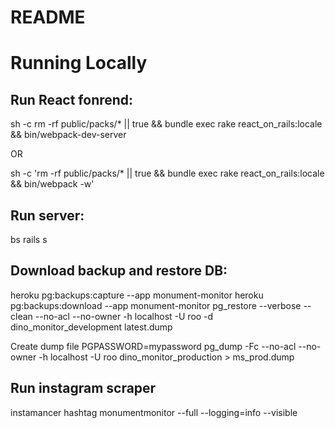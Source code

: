 # README


# Running Locally
## Run React fonrend:
sh -c rm -rf public/packs/* || true && bundle exec rake react_on_rails:locale && bin/webpack-dev-server

OR

sh -c 'rm -rf public/packs/* || true && bundle exec rake react_on_rails:locale && bin/webpack -w'

## Run server:

bs rails s

## Download backup and restore DB:
heroku pg:backups:capture --app monument-monitor
heroku pg:backups:download --app monument-monitor
pg_restore --verbose --clean --no-acl --no-owner -h localhost -U roo -d dino_monitor_development latest.dump

Create dump file
PGPASSWORD=mypassword pg_dump -Fc --no-acl --no-owner -h localhost -U roo dino_monitor_production > ms_prod.dump


## Run instagram scraper
instamancer hashtag monumentmonitor --full --logging=info --visible